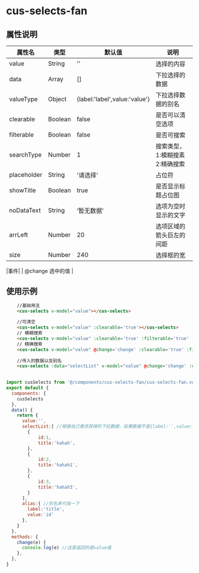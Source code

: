 # cus-selects-fan

## 属性说明

|属性名|类型|默认值|说明|
| -- | -- | --|--|
| value | String | '' | 选择的内容 |
| data | Array | [] | 下拉选择的数据 |
| valueType | Object |  {label:'label',value:'value'}  | 下拉选择数据的别名 |
| clearable | Boolean | false| 是否可以清空选项 |
| filterable | Boolean | false | 是否可搜索 |
| searchType | Number | 1 | 搜索类型，1:模糊搜素2:精确搜索 |
| placeholder | String | '请选择' | 占位符 |
| showTitle | Boolean | true | 是否显示标题占位图 |
| noDataText | String | ‘暂无数据’ | 选项为空时显示的文字 |
| arrLeft | Number|  20 | 选项区域的箭头巨左的间距 |
| size | Number | 240 | 选择框的宽 |

|事件|
| @change 选中的值 |

## 使用示例

```html
	//基础用法
	<cus-selects v-model="value"></cus-selects>
	
	//可清空
	<cus-selects v-model="value" :clearable='true'></cus-selects>
	// 模糊搜索
	<cus-selects v-model="value" :clearable='true' :filterable='true' :searchType='1'></cus-selects>
	// 精确搜索
	<cus-selects v-model="value" @change='change' :clearable='true' :filterable='true' :searchType='2'></cus-selects>
	
	//传入的数据以及别名
	<cus-selects :data="selectList" v-model="value" @change='change' :clearable='true' :valueType="alias"></cus-selects>
	
```

```javascript
import cusSelects from '@/components/cus-selects-fan/cus-selects-fan.vue'
export default {
  components: {
    cusSelects
  },
  data() {
    return {
      value:'',
	  selectList:[ //根据自己需求获得的下拉数据，如果数据不是{label:'',value:''}结构的就需要起一个别名来代指一下，就需要valueType
	  	{
	  		id:1,
	  		title:'hahah',
	  	},
	  	{
	  		id:2,
	  		title:'hahah1',
	  	},
	  	{
	  		id:3,
	  		title:'hahah3',
	  	}
	  ],
	  alias:{ //别名来代指一下
	  	label:'title',
	  	value:'id'
	  },
    }
  },
  methods: {
    change(e) {
      console.log(e) //这里返回的是value值
    },
  },
}
```